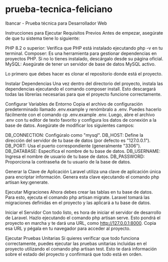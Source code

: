 # prueba-tecnica-feliciano
Ibancar - Prueba técnica para Desarrollador Web

Instrucciones para Ejecutar Requisitos Previos Antes de empezar, asegúrate de que tu sistema tiene lo siguiente:

PHP 8.2 o superior: Verifica que PHP está instalado ejecutando php -v en tu terminal. 
Composer: Es una herramienta para gestionar dependencias en proyectos PHP. Si no lo tienes instalado, descárgalo desde su página oficial. 
MySQL: Asegúrate de tener un servidor de base de datos MySQL activo. 

Lo primero que debes hacer es clonar el repositorio donde está el proyecto.

Instalar Dependencias Una vez dentro del directorio del proyecto, instala las dependencias ejecutando el comando composer install. Esto descargará todas las librerías necesarias para que el proyecto funcione correctamente.

Configurar Variables de Entorno Copia el archivo de configuración predeterminado llamado .env.example y renómbralo a .env. Puedes hacerlo fácilmente con el comando cp .env.example .env. Luego, abre el archivo .env con tu editor de texto favorito y configura los datos de conexión a la base de datos. Asegúrate de modificar los siguientes campos:

DB_CONNECTION: Configúralo como "mysql". DB_HOST: Define la dirección del servidor de tu base de datos (por defecto es "127.0.0.1"). DB_PORT: Usa el puerto correspondiente (generalmente "3306"). DB_DATABASE: Especifica el nombre de tu base de datos. DB_USERNAME: Ingresa el nombre de usuario de tu base de datos. DB_PASSWORD: Proporciona la contraseña de tu usuario de la base de datos. 

Generar la Clave de Aplicación Laravel utiliza una clave de aplicación única para encriptar información. Genera esta clave ejecutando el comando php artisan key:generate.

Ejecutar Migraciones Ahora debes crear las tablas en tu base de datos. Para esto, ejecuta el comando php artisan migrate. Laravel tomará las migraciones definidas en el proyecto y las aplicará a tu base de datos.

Iniciar el Servidor Con todo listo, es hora de iniciar el servidor de desarrollo de Laravel. Hazlo ejecutando el comando php artisan serve. Esto pondrá el proyecto en marcha y te dará una URL, como http://127.0.0.1:8000. Copia esa URL y pégala en tu navegador para acceder al proyecto.

Ejecutar Pruebas Unitarias Si quieres verificar que todo funciona correctamente, puedes ejecutar las pruebas unitarias incluidas en el proyecto utilizando el comando php artisan test. Esto te dará información sobre el estado del proyecto y confirmará que todo está en orden.

